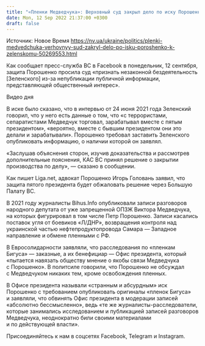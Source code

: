 ```yaml
---
title: "«Пленки Медведчука»: Верховный суд закрыл дело по иску Порошенко к Зеленскому"
date: Mon, 12 Sep 2022 21:37:00 +0300
draft: false
---
```

Источник: Новое Время https://nv.ua/ukraine/politics/plenki-medvedchuka-verhovnyy-sud-zakryl-delo-po-isku-poroshenko-k-zelenskomu-50269553.html


 Как сообщает пресс-служба ВС в Facebook в понедельник, 12 сентября, защита Порошенко просила суд «признать незаконной бездеятельность [Зеленского] из-за непубликации публичной информации, представляющей общественный интерес».

 Видео дня   

В иске было сказано, что в интервью от 24 июня 2021 года Зеленский говорил, что у него есть данные о том, что «с террористами, сепаратистами Медведчук торговал, зарабатывал вместе с пятым президентом», «вероятно, вместе с бывшим президентом они это делали и зарабатывали». Порошенко требовал заставить Зеленского опубликовать информацию, о наличии которой он заявлял.

«Заслушав объяснения сторон, изучив доказательства и рассмотрев дополнительные пояснения, КАС ВС принял решение о закрытии производства по делу», — сказано в сообщении.

Как пишет Liga.net, адвокат Порошенко Игорь Головань заявил, что защита пятого президента будет обжаловать решение через Большую Палату ВС.

В 2021 году журналисты Bihus.Info опубликовали записи разговоров народного депутата от уже запрещенной ОПЗЖ Виктора Медведчука, на которых фигурировал в том числе Петр Порошенко. Записи касались поставок угля от боевиков «Л/ДНР», возвращения контроля над украинской частью нефтепродуктопровода Самара — Западное направление и обмене пленными с РФ.

В Евросолидарности заявляли, что расследования по «пленкам Бигуса» — заказные, а их бенефициар — Офис президента, который «пытается навязать обществу мнение о якобы связи Медведчука с Порошенко». В политсиле говорили, что Порошенко не обсуждал с Медведчуком никаких тем, кроме освобождения пленных.

В Офисе президента называли «странным и абсурдным» иск Порошенко с требованием опубликовать оригиналы «пленок Бигуса» и заявляли, что обвинять Офис президента в модерации записей «абсолютно бессмысленно», ведь «те же журналисты-расследователи, которые занимались исследованием и публикацией записей разговоров Медведчука, неоднократно били своими материалами и по действующей власти».

Присоединяйтесь к нам в соцсетях Facebook, Telegram и Instagram.
